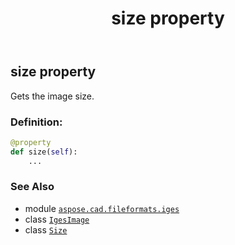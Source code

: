 ﻿---
title: size property
second_title: Aspose.CAD for Python via .NET API References
description: 
type: docs
weight: 200
url: /aspose.cad.fileformats.iges/igesimage/size/
is_root: false
---

## size property


Gets the image size.
### Definition:
```python
@property
def size(self):
    ...
```

### See Also
* module [`aspose.cad.fileformats.iges`](../../)
* class [`IgesImage`](/cad/python-net/aspose.cad.fileformats.iges/igesimage)
* class [`Size`](/cad/python-net/aspose.cad/size)
